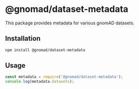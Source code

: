 # @gnomad/dataset-metadata
This package provides metadata for various gnomAD datasets.

## Installation
```bash
npm install @gnomad/dataset-metadata
```

## Usage
```javascript
const metadata = require('@gnomad/dataset-metadata');
console.log(metadata.datasets);
```
